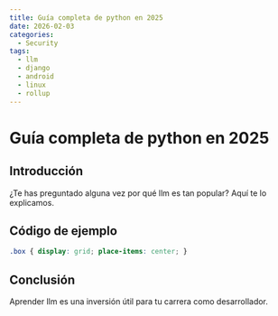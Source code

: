 ```yaml
---
title: Guía completa de python en 2025
date: 2026-02-03
categories:
  - Security
tags:
  - llm
  - django
  - android
  - linux
  - rollup
---
```


# Guía completa de python en 2025

## Introducción

¿Te has preguntado alguna vez por qué llm es tan popular? Aquí te lo explicamos.

## Código de ejemplo

```css
.box { display: grid; place-items: center; }
```

## Conclusión

Aprender llm es una inversión útil para tu carrera como desarrollador.